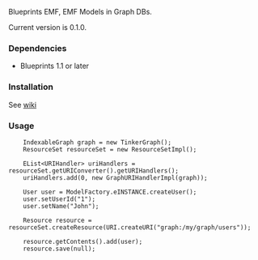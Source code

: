 Blueprints EMF, EMF Models in Graph DBs.

Current version is 0.1.0.

### Dependencies

* Blueprints 1.1 or later

### Installation

See [wiki](https://github.com/ghillairet/blueprints-emf/wiki/installation)

### Usage

		IndexableGraph graph = new TinkerGraph();
		ResourceSet resourceSet = new ResourceSetImpl();
		
		EList<URIHandler> uriHandlers = resourceSet.getURIConverter().getURIHandlers();
		uriHandlers.add(0, new GraphURIHandlerImpl(graph));
		
		User user = ModelFactory.eINSTANCE.createUser();
		user.setUserId("1");
		user.setName("John");
		
		Resource resource = resourceSet.createResource(URI.createURI("graph:/my/graph/users"));
		
		resource.getContents().add(user);		
		resource.save(null);

